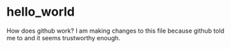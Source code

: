 # hello_world
How does github work?
I am making changes to this file because github told me to and it seems trustworthy enough.
